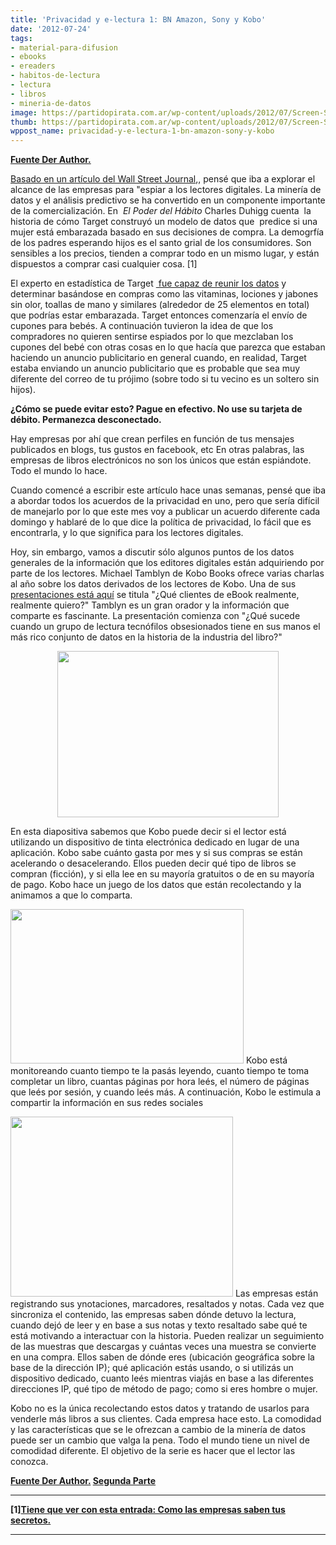 ```yaml
---
title: 'Privacidad y e-lectura 1: BN Amazon, Sony y Kobo'
date: '2012-07-24'
tags:
- material-para-difusion
- ebooks
- ereaders
- habitos-de-lectura
- lectura
- libros
- mineria-de-datos
image: https://partidopirata.com.ar/wp-content/uploads/2012/07/Screen-Shot-2012-07-11-at-10.50.43-AM-500x377.png
thumb: https://partidopirata.com.ar/wp-content/uploads/2012/07/Screen-Shot-2012-07-11-at-10.50.43-AM-500x377-150x150.png
wppost_name: privacidad-y-e-lectura-1-bn-amazon-sony-y-kobo
---
```


<strong><a href="http://dearauthor.com/ebooks/privacy-and-ereading/" target="_blank">Fuente Der Author.</a></strong>

<a href="http://online.wsj.com/article/SB10001424052702304870304577490950051438304.html" target="_blank">Basado en un artículo del Wall Street Journal</a>,, pensé que iba a explorar el alcance de las empresas para "espiar a los lectores digitales. La minería de datos y el análisis predictivo se ha convertido en un componente importante de la comercialización. En <em> El Poder del Hábito</em> Charles Duhigg cuenta  la historia de cómo Target construyó un modelo de datos que  predice si una mujer está embarazada basado en sus decisiones de compra. La demogrfía de los padres esperando hijos es el santo grial de los consumidores. Son sensibles a los precios, tienden a comprar todo en un mismo lugar, y están dispuestos a comprar casi cualquier cosa. [1]

El experto en estadística de Target <a href="http://www.nytimes.com/2012/02/19/magazine/shopping-habits.html?pagewanted=all" target="_blank"> fue capaz de reunir los datos</a> y determinar basándose en compras como las vitaminas, lociones y jabones sin olor, toallas de mano y similares (alrededor de 25 elementos en total) que podrías estar embarazada. Target entonces comenzaría el envío de cupones para bebés. A continuación tuvieron la idea de que los compradores no quieren sentirse espiados por lo que mezclaban los cupones del bebé con otras cosas en lo que hacía que parezca que estaban haciendo un anuncio publicitario en general cuando, en realidad, Target estaba enviando un anuncio publicitario que es probable que sea muy diferente del correo de tu prójimo (sobre todo si tu vecino es un soltero sin hijos).

<strong>¿Cómo se puede evitar esto? Pague en efectivo. No use su tarjeta de débito. Permanezca desconectado.</strong>

Hay empresas por ahí que crean perfiles en función de tus mensajes publicados en blogs, tus gustos en facebook, etc En otras palabras, las empresas de libros electrónicos no son los únicos que están espiándote. Todo el mundo lo hace.

Cuando comencé a escribir este artículo hace unas semanas, pensé que iba a abordar todos los acuerdos de la privacidad en uno, pero que sería difícil de manejarlo por lo que este mes voy a publicar un acuerdo diferente cada domingo y hablaré de lo que dice la política de privacidad, lo fácil que es encontrarla, y lo que significa para los lectores digitales.

Hoy, sin embargo, vamos a discutir sólo algunos puntos de los datos generales de la información que los editores digitales están adquiriendo por parte de los lectores. Michael Tamblyn de Kobo Books ofrece varias charlas al año sobre los datos derivados de los lectores de Kobo. Una de sus  <a href="http://www.slideshare.net/Kobobooks/kobo-what-do-ebook-customers-really-really-want-michael-tamblyn-at-tools-of-change-2011" target="_blank">presentaciones está aquí</a> se titula "¿Qué clientes de eBook realmente, realmente quiero?" Tamblyn es un gran orador y la información que comparte es fascinante. La presentación comienza con "¿Qué sucede cuando un grupo de lectura tecnófilos obsesionados tiene en sus manos el más rico conjunto de datos en la historia de la industria del libro?"
<p style="text-align: center;"><a href="https://partidopirata.com.ar/wp-content/uploads/2012/07/Screen-Shot-2012-07-11-at-10.50.43-AM-500x377.png"><img class="aligncenter  wp-image-5528" title="Screen-Shot-2012-07-11-at-10.50.43-AM-500x377" src="https://partidopirata.com.ar/wp-content/uploads/2012/07/Screen-Shot-2012-07-11-at-10.50.43-AM-500x377-300x226.png" alt="" width="354" height="266" /></a></p>
En esta diapositiva sabemos que Kobo puede decir si el lector está utilizando un dispositivo de tinta electrónica dedicado en lugar de una aplicación. Kobo sabe cuánto gasta por mes y si sus compras se están acelerando o desacelerando. Ellos pueden decir qué tipo de libros se compran (ficción), y si ella lee en su mayoría gratuitos o de en su mayoría de pago. Kobo hace un juego de los datos que están recolectando y la animamos a que lo comparta.

<a href="https://partidopirata.com.ar/wp-content/uploads/2012/07/Screen-Shot-2012-07-11-at-10.52.41-AM-500x333.png"><img class="aligncenter  wp-image-5529" title="Screen-Shot-2012-07-11-at-10.52.41-AM-500x333" src="https://partidopirata.com.ar/wp-content/uploads/2012/07/Screen-Shot-2012-07-11-at-10.52.41-AM-500x333-300x199.png" alt="" width="373" height="247" /></a>
Kobo está monitoreando cuanto tiempo te la pasás leyendo, cuanto tiempo te toma completar un libro, cuantas páginas por hora leés, el número de páginas que leés por sesión, y cuando leés más. A continuación, Kobo le estimula a compartir la información en sus redes sociales

<a href="https://partidopirata.com.ar/wp-content/uploads/2012/07/Screen-Shot-2012-07-11-at-10.52.58-AM-300x243.png"><img class="aligncenter  wp-image-5530" title="Screen-Shot-2012-07-11-at-10.52.58-AM-300x243" src="https://partidopirata.com.ar/wp-content/uploads/2012/07/Screen-Shot-2012-07-11-at-10.52.58-AM-300x243.png" alt="" width="356" height="288" /></a> Las empresas están registrando sus ynotaciones, marcadores, resaltados y notas. Cada vez que sincroniza el contenido, las empresas saben dónde detuvo la lectura, cuando dejó de leer y en base a sus notas y texto resaltado sabe qué te está motivando a interactuar con la historia. Pueden realizar un seguimiento de las muestras que descargas y cuántas veces una muestra se convierte en una compra. Ellos saben de dónde eres (ubicación geográfica sobre la base de la dirección IP); qué aplicación estás usando, o si utilizás un dispositivo dedicado, cuanto leés mientras viajás en base a las diferentes direcciones IP, qué tipo de método de pago; como si eres hombre o mujer.

Kobo no es la única recolectando estos datos y tratando de usarlos para venderle más libros a sus clientes. Cada empresa hace esto. La comodidad y las características que se le ofrezcan a cambio de la minería de datos puede ser un cambio que valga la pena. Todo el mundo tiene un nivel de comodidad diferente. El objetivo de la serie es hacer que el lector las conozca.

<strong><a href="http://dearauthor.com/ebooks/privacy-and-ereading/" target="_blank">Fuente Der Author.</a>
<a href="https://partidopirata.com.ar/5571/privacidad-y-electura-parte-2-amazon-bn-kobo-sony">Segunda Parte</a></strong>

<hr />

<strong>[1]<a href="https://partidopirata.com.ar/5508/como-las-empresas-saben-tus-secretos">Tiene que ver con esta entrada: Como las empresas saben tus secretos.</a></strong>

<hr />
